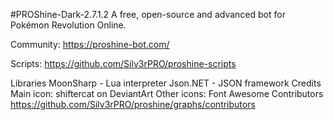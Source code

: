 #PROShine-Dark-2.7.1.2
A free, open-source and advanced bot for Pokémon Revolution Online.

Community: https://proshine-bot.com/

Scripts: https://github.com/Silv3rPRO/proshine-scripts

Libraries
MoonSharp - Lua interpreter
Json.NET - JSON framework
Credits
Main icon: shiftercat on DeviantArt
Other icons: Font Awesome
Contributors
https://github.com/Silv3rPRO/proshine/graphs/contributors
